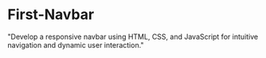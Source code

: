 # First-Navbar
"Develop a responsive navbar using HTML, CSS, and JavaScript for intuitive navigation and dynamic user interaction."
